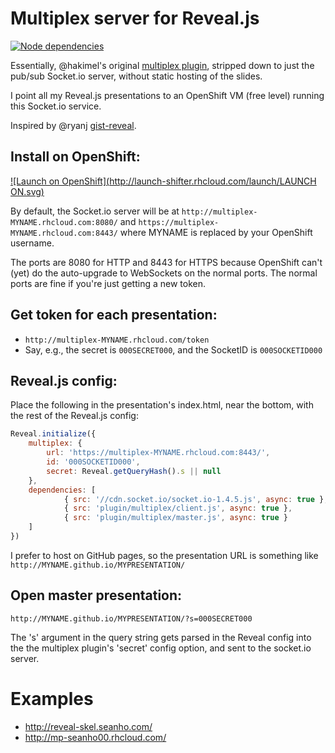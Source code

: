 # Multiplex server for Reveal.js

[![Node dependencies](https://david-dm.org/seanho00/reveal-multiplex.svg)](https://david-dm.org/seanho00/reveal-multiplex)

Essentially, @hakimel's original [multiplex plugin](), stripped down
to just the pub/sub Socket.io server, without static hosting
of the slides.

I point all my Reveal.js presentations to an OpenShift VM
(free level) running this Socket.io service.

Inspired by @ryanj [gist-reveal](http://gist-reveal.it/).

## Install on OpenShift:

[![Launch on OpenShift](http://launch-shifter.rhcloud.com/launch/LAUNCH ON.svg)](https://openshift.redhat.com/app/console/application_type/custom?cartridges%5B%5D=https%3A%2F%2Fraw.githubusercontent.com%2Ficflorescu%2Fopenshift-cartridge-nodejs%2Fmaster%2Fmetadata%2Fmanifest.yml&initial_git_url=https%3A%2F%2Fgithub.com%2Fseanho00%2Freveal-multiplex.git&name=multiplex)

By default, the Socket.io server will be at
`http://multiplex-MYNAME.rhcloud.com:8080/`
and 
`https://multiplex-MYNAME.rhcloud.com:8443/`
where MYNAME is replaced by your OpenShift username.

The ports are 8080 for HTTP and 8443 for HTTPS because OpenShift can't (yet)
do the auto-upgrade to WebSockets on the normal ports.
The normal ports are fine if you're just getting a new token.

## Get token for each presentation:
* `http://multiplex-MYNAME.rhcloud.com/token`
* Say, e.g., the secret is `000SECRET000`, and the SocketID is `000SOCKETID000`

## Reveal.js config:
Place the following in the presentation's index.html, near the bottom,
with the rest of the Reveal.js config:

```js
Reveal.initialize({
	multiplex: {
		url: 'https://multiplex-MYNAME.rhcloud.com:8443/',
		id: '000SOCKETID000',
		secret: Reveal.getQueryHash().s || null
	},
	dependencies: [
        	{ src: '//cdn.socket.io/socket.io-1.4.5.js', async: true },
        	{ src: 'plugin/multiplex/client.js', async: true },
        	{ src: 'plugin/multiplex/master.js', async: true }
    ]
})
```

I prefer to host on GitHub pages, so the presentation URL is something like
`http://MYNAME.github.io/MYPRESENTATION/`

## Open master presentation:
`http://MYNAME.github.io/MYPRESENTATION/?s=000SECRET000`

The 's' argument in the query string gets parsed in the Reveal config into
the the multiplex plugin's 'secret' config option, and sent to the socket.io
server.

# Examples
* http://reveal-skel.seanho.com/
* http://mp-seanho00.rhcloud.com/
